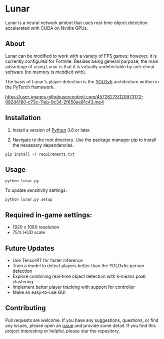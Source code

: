 # Lunar
Lunar is a neural network aimbot that uses real-time object detection accelerated with CUDA on Nvidia GPUs.

## About

Lunar can be modified to work with a variety of FPS games; however, it is currently configured for Fortnite. Besides being general purpose, the main advantage of using Lunar is that it is virtually undetectable by anti-cheat software (no memory is meddled with).

The basis of Lunar's player detection is the [YOLOv5](https://github.com/ultralytics/yolov5) architecture written in the PyTorch framework.

https://user-images.githubusercontent.com/45726273/120973172-982d4180-c73c-11eb-9c34-2f650ae81c43.mp4

## Installation

1. Install a version of [Python](https://www.python.org/downloads/) 3.8 or later.

2. Navigate to the root directory. Use the package manager [pip](https://pip.pypa.io/en/stable/) to install the necessary dependencies.

```
pip install -r requirements.txt
```

## Usage
```           
python lunar.py
```
To update sensitivity settings:
```           
python lunar.py setup
```

## Required in-game settings:
- 1920 x 1080 resolution
- 75% HUD scale

## Future Updates
- Use TensorRT for faster inference
- Train a model to detect players better than the YOLOv5s person detection
- Explore combining real-time object detection with k-means pixel clustering
- Implement better player tracking with support for controller
- Make an easy-to-use GUI

## Contributing
Pull requests are welcome. If you have any suggestions, questions, or find any issues, please open an [issue](https://github.com/zeyad-mansour/Lunar/issues) and provide some detail.
If you find this project interesting or helpful, please star the repository.
